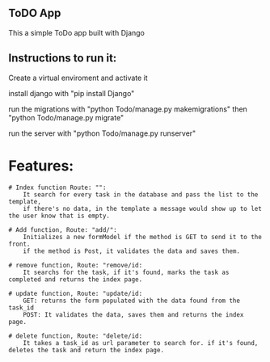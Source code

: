 ## ToDO App

This a simple ToDo app built with Django

## Instructions to run it:

Create a virtual enviroment and activate it

install django with "pip install Django"

run the migrations with "python Todo/manage.py makemigrations" then "python Todo/manage.py migrate"

run the server with "python Todo/manage.py runserver"


# Features:

    # Index function Route: "":
        It search for every task in the database and pass the list to the template,
        if there's no data, in the template a message would show up to let the user know that is empty.

    # Add function, Route: "add/":
        Initializes a new formModel if the method is GET to send it to the front.
        if the method is Post, it validates the data and saves them.

    # remove function, Route: "remove/id:
        It searchs for the task, if it's found, marks the task as completed and returns the index page.

    # update function, Route: "update/id:
        GET: returns the form populated with the data found from the task_id
        POST: It validates the data, saves them and returns the index page.

    # delete function, Route: "delete/id:
        It takes a task_id as url parameter to search for. if it's found, deletes the task and return the index page.
